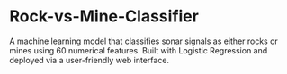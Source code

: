 # Rock-vs-Mine-Classifier
A machine learning model that classifies sonar signals as either rocks or mines using 60 numerical features. Built with Logistic Regression and deployed via a user-friendly web interface.
